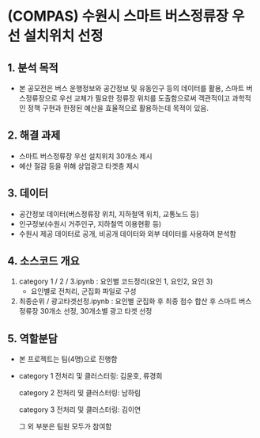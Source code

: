 # (COMPAS) 수원시 스마트 버스정류장 우선 설치위치 선정

## 1. 분석 목적

- 본 공모전은 버스 운행정보와 공간정보 및 유동인구 등의 데이터를 활용, 스마트 버스정류장으로 우선 교체가 필요한 정류장 위치를 도출함으로써 객관적이고 과학적인 정책 구현과 한정된 예산을 효율적으로 활용하는데 목적이 있음.



## 2. 해결 과제

- 스마트 버스정류장 우선 설치위치 30개소 제시
- 예산 절감 등을 위해 상업광고 타겟층 제시



## 3. 데이터

- 공간정보 데이터(버스정류장 위치, 지하철역 위치, 교통노드 등)
- 인구정보(수원시 거주인구, 지하철역 이용현황 등)
- 수원시 제공 데이터로 공개, 비공개 데이터와 외부 데이터를 사용하여 분석함



## 4. 소스코드 개요

1. category 1 / 2 / 3.ipynb : 요인별 코드정리(요인 1, 요인2, 요인 3)
   - 요인별로 전처리, 군집화 파일로 구성 
2. 최종순위 / 광고타겟선정.ipynb : 요인별 군집화 후 최종 점수 합산 후 스마트 버스정류장 30개소 선정, 30개소별 광고 타겟 선정



##  5. 역할분담

* 본 프로젝트는 팀(4명)으로 진행함

* category 1 전처리 및 클러스터링: 김윤호, 류경희

  category 2 전처리 및 클러스터링: 남하림

  category 3 전처리 및 클러스터링: 김이연

  그 외 부분은 팀원 모두가 참여함
